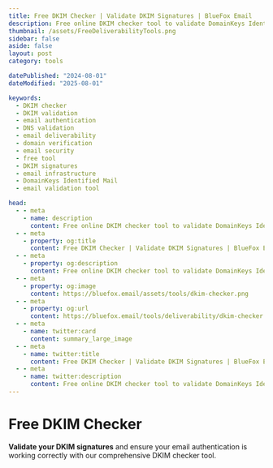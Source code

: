 ```yaml
---
title: Free DKIM Checker | Validate DKIM Signatures | BlueFox Email
description: Free online DKIM checker tool to validate DomainKeys Identified Mail signatures, verify DNS records, and analyze email authentication for improved deliverability.
thumbnail: /assets/FreeDeliverabilityTools.png
sidebar: false
aside: false
layout: post
category: tools

datePublished: "2024-08-01"
dateModified: "2025-08-01"

keywords:
  - DKIM checker
  - DKIM validation
  - email authentication
  - DNS validation
  - email deliverability
  - domain verification
  - email security
  - free tool
  - DKIM signatures
  - email infrastructure
  - DomainKeys Identified Mail
  - email validation tool

head:
  - - meta
    - name: description
      content: Free online DKIM checker tool to validate DomainKeys Identified Mail signatures, verify DNS records, and analyze email authentication for improved deliverability.
  - - meta
    - property: og:title
      content: Free DKIM Checker | Validate DKIM Signatures | BlueFox Email
  - - meta
    - property: og:description
      content: Free online DKIM checker tool to validate DomainKeys Identified Mail signatures, verify DNS records, and analyze email authentication for improved deliverability.
  - - meta
    - property: og:image
      content: https://bluefox.email/assets/tools/dkim-checker.png
  - - meta
    - property: og:url
      content: https://bluefox.email/tools/deliverability/dkim-checker
  - - meta
    - name: twitter:card
      content: summary_large_image
  - - meta
    - name: twitter:title
      content: Free DKIM Checker | Validate DKIM Signatures | BlueFox Email
  - - meta
    - name: twitter:description
      content: Free online DKIM checker tool to validate DomainKeys Identified Mail signatures, verify DNS records, and analyze email authentication for improved deliverability.
---
```


<GlossaryNavigation link="/tools/deliverability" label="Back to deliverability Tools" />

# Free DKIM Checker

**Validate your DKIM signatures** and ensure your email authentication is working correctly with our comprehensive DKIM checker tool.


<DkimChecker />
